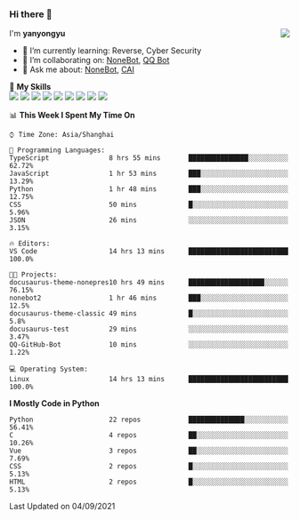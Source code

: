 ### Hi there 👋

<a href="#">
  <img align="right" src="https://github-readme-stats.vercel.app/api?username=yanyongyu&count_private=true&show_icons=true&bg_color=15,f2f7fd,E0EAFC" />
</a>

I'm **yanyongyu**

- 🌱 I’m currently learning: Reverse, Cyber Security
- 👯 I’m collaborating on: [NoneBot](https://github.com/nonebot), [QQ Bot](https://github.com/Mrs4s/go-cqhttp)
- 💬 Ask me about: [NoneBot](https://github.com/nonebot), [CAI](https://github.com/cscs181/CAI)

🌟 **My Skills**  
![](https://img.shields.io/badge/-Python-3e74a2?style=flat-square&logo=Python&logoColor=fff)
![](https://img.shields.io/badge/-Node.js-339933?style=flat-square&logo=Node.js&logoColor=fff)
![](https://img.shields.io/badge/-Vue-4fc08d?style=flat-square&logo=Vue.js&logoColor=fff)
![](https://img.shields.io/badge/-React-2d98ce?style=flat-square&logo=React&logoColor=fff)
![](https://img.shields.io/badge/-Docker-2496ED?style=flat-square&logo=Docker&logoColor=fff)
![](https://img.shields.io/badge/-Linux-000000?style=flat-square&logo=Linux&logoColor=fff)
![](https://img.shields.io/badge/-MySQL-4479A1?style=flat-square&logo=MySQL&logoColor=fff)
![](https://img.shields.io/badge/-Redis-DC382D?style=flat-square&logo=Redis&logoColor=fff)
![](https://img.shields.io/badge/-MongoDB-47A248?style=flat-square&logo=MongoDB&logoColor=fff)

<!--START_SECTION:waka-->
📊 **This Week I Spent My Time On** 

```text
⌚︎ Time Zone: Asia/Shanghai

💬 Programming Languages: 
TypeScript               8 hrs 55 mins       ███████████████░░░░░░░░░░   62.72% 
JavaScript               1 hr 53 mins        ███░░░░░░░░░░░░░░░░░░░░░░   13.29% 
Python                   1 hr 48 mins        ███░░░░░░░░░░░░░░░░░░░░░░   12.75% 
CSS                      50 mins             █░░░░░░░░░░░░░░░░░░░░░░░░   5.96% 
JSON                     26 mins             ░░░░░░░░░░░░░░░░░░░░░░░░░   3.15%

🔥 Editors: 
VS Code                  14 hrs 13 mins      █████████████████████████   100.0%

🐱‍💻 Projects: 
docusaurus-theme-nonepres10 hrs 49 mins      ███████████████████░░░░░░   76.15% 
nonebot2                 1 hr 46 mins        ███░░░░░░░░░░░░░░░░░░░░░░   12.5% 
docusaurus-theme-classic 49 mins             █░░░░░░░░░░░░░░░░░░░░░░░░   5.8% 
docusaurus-test          29 mins             ░░░░░░░░░░░░░░░░░░░░░░░░░   3.47% 
QQ-GitHub-Bot            10 mins             ░░░░░░░░░░░░░░░░░░░░░░░░░   1.22%

💻 Operating System: 
Linux                    14 hrs 13 mins      █████████████████████████   100.0%

```

**I Mostly Code in Python** 

```text
Python                   22 repos            ██████████████░░░░░░░░░░░   56.41% 
C                        4 repos             ██░░░░░░░░░░░░░░░░░░░░░░░   10.26% 
Vue                      3 repos             ██░░░░░░░░░░░░░░░░░░░░░░░   7.69% 
CSS                      2 repos             █░░░░░░░░░░░░░░░░░░░░░░░░   5.13% 
HTML                     2 repos             █░░░░░░░░░░░░░░░░░░░░░░░░   5.13%

```



 Last Updated on 04/09/2021
<!--END_SECTION:waka-->
